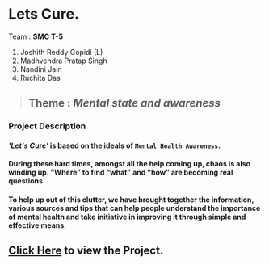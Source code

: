 # Lets Cure.

Team : <strong>SMC T-5</strong>

1. Joshith Reddy Gopidi (L)<br>
2. Madhvendra Pratap Singh<br>
3. Nandini Jain<br>
4. Ruchita Das<br>

> ## Theme : _Mental state and awareness_

### Project Description
#### _**'Let's Cure'**_ is based on the ideals of `Mental Health Awareness`.
#### During these hard times, amongst all the help coming up, chaos is also winding up. “Where” to find “what” and “how” are becoming real questions. <br>
#### To help up out of this clutter, we have brought together the information, various sources and tips that can help people understand the  importance of mental health and take initiative in improving it through simple and effective means.

## [Click Here](https://jos-re.github.io/Let-s-Cure/Source/) to view the Project.
